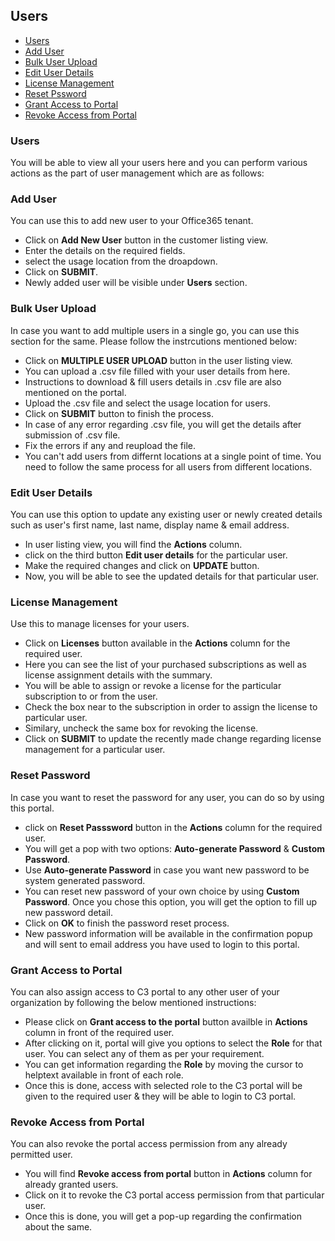 ## Users
<!-- TOC -->

* [Users](/doc/users.md#users)  
* [Add User](/doc/users.md#add-user)  
* [Bulk User Upload](/doc/users.md#bulk-user-upload)  
* [Edit User Details](/doc/users.md#edit-user-details)  
* [License Management](/doc/users.md#license-management)  
* [Reset Pssword](/doc/users.md#reset-password)  
* [Grant Access to Portal](/doc/users.md#grant-access-to-portal)  
* [Revoke Access from Portal](/doc/users.md#revoke-access-from-portal)  
    
<!-- TOC -->

### Users  
You will be able to view all your users here and you can perform various actions as the part of user management which are as follows:   

### Add User  
You can use this to add new user to your Office365 tenant.  
* Click on **Add New User** button in the customer listing view.  
* Enter the details on the required fields.  
* select the usage location from the droapdown.
* Click on **SUBMIT**.
* Newly added user will be visible under **Users** section.

### Bulk User Upload  
In case you want to add multiple users in a single go, you can use this section for the same.  Please follow the instrcutions mentioned below:    
* Click on **MULTIPLE USER UPLOAD** button in the user listing view. 
* You can upload a .csv file filled with your user details from here.  
* Instructions to download & fill users details in .csv file are also mentioned on the portal.  
* Upload the .csv file and select the usage location for users.  
* Click on **SUBMIT** button to finish the process.  
* In case of any error regarding .csv file, you will get the details after submission of .csv file.  
* Fix the errors if any and reupload the file.  
* You can't add users from differnt locations at a single point of time. You need to follow the same process for all users from different locations.  


### Edit User Details  
You can use this option to update any existing user or newly created details such as user's first name, last name, display name & email address.  
* In user listing view, you will find the **Actions** column.  
* click on the third button **Edit user details** for the particular user.  
* Make the required changes and click on **UPDATE** button.  
* Now, you will be able to see the updated details for that particular user.

### License Management  
Use this  to manage licenses for your users.  
* Click on **Licenses** button available in the **Actions** column for the required user.  
* Here you can see the list of your purchased subscriptions as well as license assignment details with the summary.   
* You will be able to assign or revoke a license for the particular subscription to or from the user.  
* Check the box near to the subscription in order to assign the license to particular user.  
* Similary, uncheck the same box for revoking the license.  
* Click on **SUBMIT** to update the recently made change regarding license management for a particular user.  

### Reset Password  
In case you want to reset the password for any user, you can do so by using this portal.    
* click on **Reset Passsword** button in the **Actions** column for the required user.  
* You will get a pop with two options: **Auto-generate Password** & **Custom Password**.  
* Use **Auto-generate Password** in case you want new password to be system generated password.  
* You can reset new password of your own choice by using **Custom Password**. Once you chose this option, you will get the option to fill up new password detail.  
* Click on **OK** to finish the password reset process.
* New password information will be available in the confirmation popup and will sent to email address you have used to login to this portal.  

### Grant Access to Portal    
You can also assign access to C3 portal to any other user of your organization by following the below mentioned instructions:  
* Please click on **Grant access to the portal** button availble in **Actions** column in front of the required user.  
* After clicking on it, portal will give you options to select the **Role** for that user. You can select any of them as per your requirement.  
* You can get information regarding the **Role** by moving the cursor to helptext available in front of each role.
* Once this is done, access with selected role to the C3 portal will be given to the required user & they will be able to login to C3 portal.  

### Revoke Access from Portal  
You can also revoke the portal access permission from any already permitted user.  
* You will find **Revoke access from portal** button in **Actions** column for already granted users.  
* Click on it to revoke the C3 portal access permission from that particular user.  
* Once this is done, you will get a pop-up regarding the confirmation about the same.  


